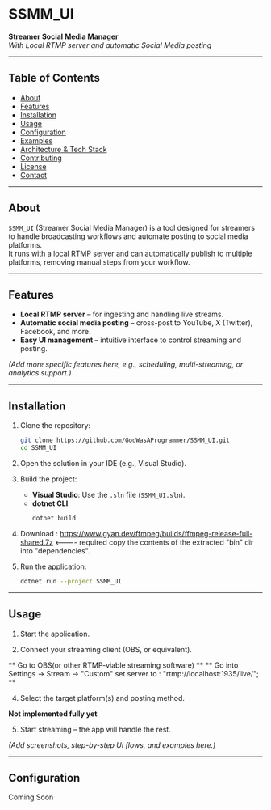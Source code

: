 ﻿# SSMM_UI

**Streamer Social Media Manager**  
*With Local RTMP server and automatic Social Media posting*

---

## Table of Contents

- [About](#about)  
- [Features](#features)  
- [Installation](#installation)  
- [Usage](#usage)  
- [Configuration](#configuration)  
- [Examples](#examples)  
- [Architecture & Tech Stack](#architecture--tech-stack)  
- [Contributing](#contributing)  
- [License](#license)  
- [Contact](#contact)

---

## About

`SSMM_UI` (Streamer Social Media Manager) is a tool designed for streamers to handle broadcasting workflows and automate posting to social media platforms.  
It runs with a local RTMP server and can automatically publish to multiple platforms, removing manual steps from your workflow.

---

## Features

- **Local RTMP server** – for ingesting and handling live streams.  
- **Automatic social media posting** – cross-post to YouTube, X (Twitter), Facebook, and more.  
- **Easy UI management** – intuitive interface to control streaming and posting.  

*(Add more specific features here, e.g., scheduling, multi-streaming, or analytics support.)*

---

## Installation

1. Clone the repository:
    ```bash
    git clone https://github.com/GodWasAProgrammer/SSMM_UI.git
    cd SSMM_UI
    ```

2. Open the solution in your IDE (e.g., Visual Studio).

3. Build the project:
    - **Visual Studio**: Use the `.sln` file (`SSMM_UI.sln`).  
    - **dotnet CLI**:  
      ```bash
      dotnet build
      ```

4. Download : https://www.gyan.dev/ffmpeg/builds/ffmpeg-release-full-shared.7z <---- required
copy the contents of the extracted "bin" dir into "dependencies".

5. Run the application:
    ```bash
    dotnet run --project SSMM_UI
    ```
  
---

## Usage

1. Start the application.  

3. Connect your streaming client (OBS, or equivalent).

** Go to OBS(or other RTMP-viable streaming software) **
** Go into Settings -> Stream -> "Custom" set server to : "rtmp://localhost:1935/live/"; **
  
4. Select the target platform(s) and posting method. 

**Not implemented fully yet**
 
5. Start streaming – the app will handle the rest.  

*(Add screenshots, step-by-step UI flows, and examples here.)*

---

## Configuration

Coming Soon 